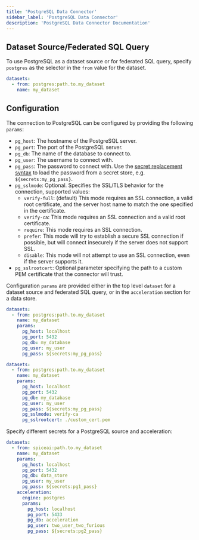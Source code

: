 ```yaml
---
title: 'PostgreSQL Data Connector'
sidebar_label: 'PostgreSQL Data Connector'
description: 'PostgreSQL Data Connector Documentation'
---
```


## Dataset Source/Federated SQL Query

To use PostgreSQL as a dataset source or for federated SQL query, specify `postgres` as the selector in the `from` value for the dataset.

```yaml
datasets:
  - from: postgres:path.to.my_dataset
    name: my_dataset
```

## Configuration

The connection to PostgreSQL can be configured by providing the following `params`:

- `pg_host`: The hostname of the PostgreSQL server.
- `pg_port`: The port of the PostgreSQL server.
- `pg_db`: The name of the database to connect to.
- `pg_user`: The username to connect with.
- `pg_pass`: The password to connect with. Use the [secret replacement syntax](../../secret-stores/index.md) to load the password from a secret store, e.g. `${secrets:my_pg_pass}`.
- `pg_sslmode`: Optional. Specifies the SSL/TLS behavior for the connection, supported values:
  - `verify-full`: (default) This mode requires an SSL connection, a valid root certificate, and the server host name to match the one specified in the certificate.
  - `verify-ca`: This mode requires an SSL connection and a valid root certificate.
  - `require`: This mode requires an SSL connection.
  - `prefer`: This mode will try to establish a secure SSL connection if possible, but will connect insecurely if the server does not support SSL.
  - `disable`: This mode will not attempt to use an SSL connection, even if the server supports it.
- `pg_sslrootcert`: Optional parameter specifying the path to a custom PEM certificate that the connector will trust.

Configuration `params` are provided either in the top level `dataset` for a dataset source and federated SQL query, or in the `acceleration` section for a data store.

```yaml
datasets:
  - from: postgres:path.to.my_dataset
    name: my_dataset
    params:
      pg_host: localhost
      pg_port: 5432
      pg_db: my_database
      pg_user: my_user
      pg_pass: ${secrets:my_pg_pass}
```

```yaml
datasets:
  - from: postgres:path.to.my_dataset
    name: my_dataset
    params:
      pg_host: localhost
      pg_port: 5432
      pg_db: my_database
      pg_user: my_user
      pg_pass: ${secrets:my_pg_pass}
      pg_sslmode: verify-ca
      pg_sslrootcert: ./custom_cert.pem
```

Specify different secrets for a PostgreSQL source and acceleration:

```yaml
datasets:
  - from: spiceai:path.to.my_dataset
    name: my_dataset
    params:
      pg_host: localhost
      pg_port: 5432
      pg_db: data_store
      pg_user: my_user
      pg_pass: ${secrets:pg1_pass}
    acceleration:
      engine: postgres
      params:
        pg_host: localhost
        pg_port: 5433
        pg_db: acceleration
        pg_user: two_user_two_furious
        pg_pass: ${secrets:pg2_pass}
```
